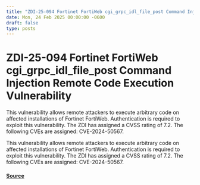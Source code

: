 ```yaml
---
title: "ZDI-25-094 Fortinet FortiWeb cgi_grpc_idl_file_post Command Injection Remote Code Execution Vulnerability"
date: Mon, 24 Feb 2025 00:00:00 -0600
draft: false
type: posts
---
```

# ZDI-25-094 Fortinet FortiWeb cgi_grpc_idl_file_post Command Injection Remote Code Execution Vulnerability





This vulnerability allows remote attackers to execute arbitrary code on affected installations of Fortinet FortiWeb. Authentication is required to exploit this vulnerability. The ZDI has assigned a CVSS rating of 7.2. The following CVEs are assigned: CVE-2024-50567.

This vulnerability allows remote attackers to execute arbitrary code on affected installations of Fortinet FortiWeb. Authentication is required to exploit this vulnerability. The ZDI has assigned a CVSS rating of 7.2. The following CVEs are assigned: CVE-2024-50567.

#### [Source](http://www.zerodayinitiative.com/advisories/ZDI-25-094/)

